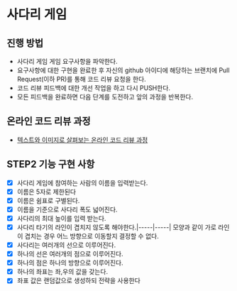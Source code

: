 # 사다리 게임
## 진행 방법
* 사다리 게임 게임 요구사항을 파악한다.
* 요구사항에 대한 구현을 완료한 후 자신의 github 아이디에 해당하는 브랜치에 Pull Request(이하 PR)를 통해 코드 리뷰 요청을 한다.
* 코드 리뷰 피드백에 대한 개선 작업을 하고 다시 PUSH한다.
* 모든 피드백을 완료하면 다음 단계를 도전하고 앞의 과정을 반복한다.

## 온라인 코드 리뷰 과정
* [텍스트와 이미지로 살펴보는 온라인 코드 리뷰 과정](https://github.com/nextstep-step/nextstep-docs/tree/master/codereview)

## STEP2 기능 구현 사항
- [X] 사다리 게임에 참여하는 사람의 이름을 입력받는다.
- [X] 이름은 5자로 제한된다
- [X] 이름은 쉼표로 구별된다.
- [X] 이름을 기준으로 사다리 폭도 넓어진다.
- [X] 사다리의 최대 높이를 입력 받는다.
- [X] 사다리 타기의 라인이 겹치지 않도록 해야한다.|-----|-----| 모양과 같이 가로 라인이 겹치는 경우 어느 방향으로 이동할지 결정할 수 없다.
- [X] 사다리는 여러개의 선으로 이루어진다.
- [X] 하나의 선은 여러개의 점으로 이루어진다.
- [X] 하나의 점은 하나의 방향으로 이루어진다.
- [X] 하나의 좌표는 좌,우의 값을 갖는다.
- [X] 좌표 값은 랜덤값으로 생성하되 전략을 사용한다
